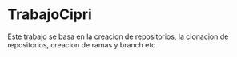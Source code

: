 # TrabajoCipri

Este trabajo se basa en la creacion de repositorios, la clonacion de repositorios, creacion de ramas y branch etc
